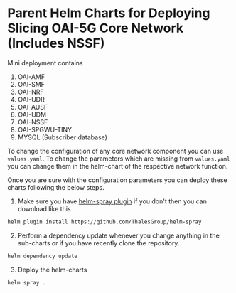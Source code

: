 # Parent Helm Charts for Deploying Slicing OAI-5G Core Network (Includes NSSF)

Mini deployment contains

1. OAI-AMF
2. OAI-SMF
3. OAI-NRF
4. OAI-UDR
5. OAI-AUSF
6. OAI-UDM
7. OAI-NSSF
8. OAI-SPGWU-TINY
9. MYSQL (Subscriber database)

To change the configuration of any core network component you can use `values.yaml`. To change the parameters which are missing from `values.yaml` you can change them in the helm-chart of the respective network function. 

Once you are sure with the configuration parameters you can deploy these charts following the below steps. 

1. Make sure you have [helm-spray plugin](https://github.com/ThalesGroup/helm-spray) if you don't then you can download like this

```bash
helm plugin install https://github.com/ThalesGroup/helm-spray
```

2. Perform a dependency update whenever you change anything in the sub-charts or if you have recently clone the repository. 

```bash
helm dependency update
```

3. Deploy the helm-charts

```
helm spray .
```